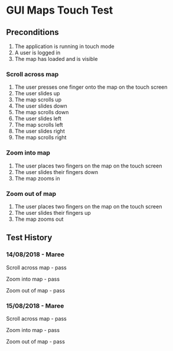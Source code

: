 # GUI Maps Touch Test

## Preconditions
1. The application is running in touch mode
2. A user is logged in
3. The map has loaded and is visible

### Scroll across map
1. The user presses one finger onto the map on the touch screen
2. The user slides up
3. The map scrolls up
4. The user slides down
5. The map scrolls down
6. The user slides left
7. The map scrolls left
8. The user slides right
9. The map scrolls right

### Zoom into map
1. The user places two fingers on the map on the touch screen
2. The user slides their fingers down
3. The map zooms in

### Zoom out of map
1. The user places two fingers on the map on the touch screen
2. The user slides their fingers up
3. The map zooms out


## Test History

### 14/08/2018 - Maree

Scroll across map - pass

Zoom into map - pass

Zoom out of map - pass

### 15/08/2018 - Maree

Scroll across map - pass

Zoom into map - pass

Zoom out of map - pass



